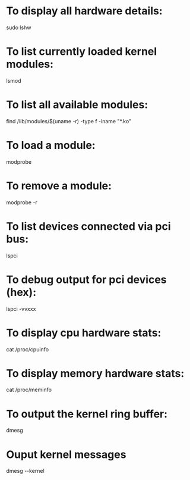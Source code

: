 # To display all hardware details:

sudo lshw

# To list currently loaded kernel modules:

lsmod

# To list all available modules:

find /lib/modules/$(uname -r) -type f -iname "\*.ko"

# To load a module:

modprobe <module>

# To remove a module:

modprobe -r <module>

# To list devices connected via pci bus:

lspci

# To debug output for pci devices (hex):

lspci -vvxxx

# To display cpu hardware stats:

cat /proc/cpuinfo

# To display memory hardware stats:

cat /proc/meminfo

# To output the kernel ring buffer:

dmesg

# Ouput kernel messages

dmesg --kernel
